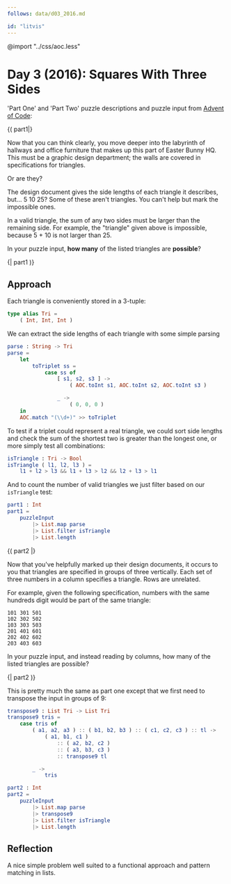 ```yaml
---
follows: data/d03_2016.md

id: "litvis"
---
```


@import "../css/aoc.less"

# Day 3 (2016): Squares With Three Sides

'Part One' and 'Part Two' puzzle descriptions and puzzle input from [Advent of Code](https://adventofcode.com/2016/day/3):

{( part1|}

Now that you can think clearly, you move deeper into the labyrinth of hallways and office furniture that makes up this part of Easter Bunny HQ. This must be a graphic design department; the walls are covered in specifications for triangles.

Or are they?

The design document gives the side lengths of each triangle it describes, but... 5 10 25? Some of these aren't triangles. You can't help but mark the impossible ones.

In a valid triangle, the sum of any two sides must be larger than the remaining side. For example, the "triangle" given above is impossible, because 5 + 10 is not larger than 25.

In your puzzle input, **how many** of the listed triangles are **possible**?

{| part1 )}

## Approach

Each triangle is conveniently stored in a 3-tuple:

```elm {l}
type alias Tri =
    ( Int, Int, Int )
```

We can extract the side lengths of each triangle with some simple parsing

```elm {l}
parse : String -> Tri
parse =
    let
        toTriplet ss =
            case ss of
                [ s1, s2, s3 ] ->
                    ( AOC.toInt s1, AOC.toInt s2, AOC.toInt s3 )

                _ ->
                    ( 0, 0, 0 )
    in
    AOC.match "(\\d+)" >> toTriplet
```

To test if a triplet could represent a real triangle, we could sort side lengths and check the sum of the shortest two is greater than the longest one, or more simply test all combinations:

```elm {l}
isTriangle : Tri -> Bool
isTriangle ( l1, l2, l3 ) =
    l1 + l2 > l3 && l1 + l3 > l2 && l2 + l3 > l1
```

And to count the number of valid triangles we just filter based on our `isTriangle` test:

```elm {l r}
part1 : Int
part1 =
    puzzleInput
        |> List.map parse
        |> List.filter isTriangle
        |> List.length
```

{( part2 |}

Now that you've helpfully marked up their design documents, it occurs to you that triangles are specified in groups of three vertically. Each set of three numbers in a column specifies a triangle. Rows are unrelated.

For example, given the following specification, numbers with the same hundreds digit would be part of the same triangle:

    101 301 501
    102 302 502
    103 303 503
    201 401 601
    202 402 602
    203 403 603

In your puzzle input, and instead reading by columns, how many of the listed triangles are possible?

{| part2 )}

This is pretty much the same as part one except that we first need to transpose the input in groups of 9:

```elm {l}
transpose9 : List Tri -> List Tri
transpose9 tris =
    case tris of
        ( a1, a2, a3 ) :: ( b1, b2, b3 ) :: ( c1, c2, c3 ) :: tl ->
            ( a1, b1, c1 )
                :: ( a2, b2, c2 )
                :: ( a3, b3, c3 )
                :: transpose9 tl

        _ ->
            tris
```

```elm {l r}
part2 : Int
part2 =
    puzzleInput
        |> List.map parse
        |> transpose9
        |> List.filter isTriangle
        |> List.length
```

## Reflection

A nice simple problem well suited to a functional approach and pattern matching in lists.
